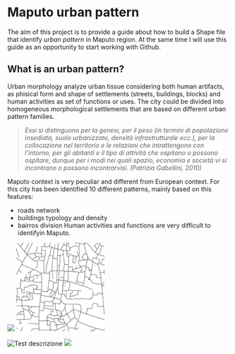 # Maputo urban pattern

The aim of this project is to provide a guide about how to build a Shape file that identify *urban pattern* in Maputo region.
At the same time I will use this guide as an opportunity to start working with Github.

## What is an urban pattern?
Urban morphology analyze urban tissue considering both human artifacts, as phisical form and shape of settlements (streets, buildings, blocks) and human activities as set of functions or uses.
The city could be divided into homogeneous morphological settlements that are based on different urban pattern families.

> *Essi si distinguono per la genesi, per il peso (in termini di popolazione insediata, suolo urbanizzato, densità infrastrutturale ecc.), per la collocazione nel territorio e le relazioni che intrattengono con l’intorno, per gli abitanti e il tipo di attività che ospitano o possono ospitare, dunque per i modi nei quali spazio, economia e società vi si incontrano o possono incontrarvisi.
(Patrizia Gabellini, 2010)*

Maputo context is very peculiar and different from European context. For this city has been identified 10 different patterns, mainly based on this features:
- roads network
- buildings typology and density
- bairros division
Human activities and functions are very difficult to identifyin Maputo. 


<p float="center">
<img src="img/Road.1-centro_città.png" width=200 />
<img src="img/Road.2-quartieri_informali.png" width=200 />
</p>


![Test descrizione](img/Road.1-centro_città.png) ![](img/Road.1-centro_città.png)
